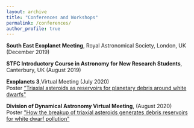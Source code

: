 ```yaml
---
layout: archive
title: "Conferences and Workshops"
permalink: /conferences/
author_profile: true
---
```


**South East Exoplanet Meeting**, Royal Astronomical Society, London, UK (December 2019)

**STFC Introductory Course in Astronomy for New Research Students**, Canterbury, UK (August 2019)

**Exoplanets 3**,Virtual Meeting (July 2020)<br/>
Poster ["Triaxial asteroids as reservoirs for planetary debris around white dwarfs"](https://catrionamcdonald.github.io/files/CatrionaMcDonald_exo3_poster.html)

**Division of Dynamical Astronomy Virtual Meeting**, (August 2020) <br/>
Poster ["How the breakup of triaxial asteroids generates debris reservoirs for white dwarf pollution"](https://catrionamcdonald.github.io/files/CatrionaMcDonald_DDA20_poster.pdf)
